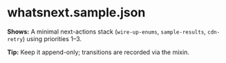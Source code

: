# whatsnext.sample.json

**Shows:** A minimal next-actions stack (`wire-up-enums`, `sample-results`, `cdn-retry`) using priorities 1–3.

**Tip:** Keep it append-only; transitions are recorded via the mixin.
